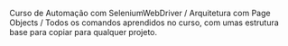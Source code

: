 Curso de Automação com SeleniumWebDriver
/
Arquitetura com Page Objects
/
Todos os comandos aprendidos no curso, com umas estrutura base para copiar para qualquer projeto.
